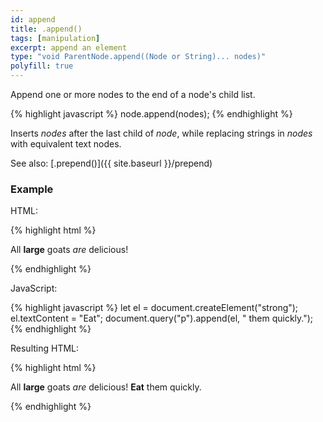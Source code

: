 ```yaml
---
id: append
title: .append()
tags: [manipulation]
excerpt: append an element
type: "void ParentNode.append((Node or String)... nodes)"
polyfill: true
---
```


Append one or more nodes to the end of a node's child list.

{% highlight javascript %}
node.append(nodes);
{% endhighlight %}

Inserts <var>nodes</var> after the last child of <var>node</var>, while replacing strings in <var>nodes</var> with equivalent text nodes.

See also: [.prepend()]({{ site.baseurl }}/prepend)

### Example

HTML:

{% highlight html %}
<p>
    All
    <strong>large</strong>
    goats
    <em>are</em>
    delicious!
</p>
{% endhighlight %}

JavaScript:

{% highlight javascript %}
let el = document.createElement("strong");
el.textContent = "Eat";
document.query("p").append(el, " them quickly.");
{% endhighlight %}

Resulting HTML:

{% highlight html %}
<p>
    All
    <strong>large</strong>
    goats
    <em>are</em>
    delicious!
    <strong>Eat</strong>
    them quickly.
</p>
{% endhighlight %}
